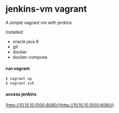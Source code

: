 # jenkins-vm vagrant

A simple vagrant vm with jenkins.

Installed:
- oracle java 8
- git
- docker
- docker-compose

#### run vagrant
```sh
$ vagrant up
$ vagrant ssh
```

#### access jenkins
[http://10.10.10.1000:8080/](http://10.10.10.1000:8080/)